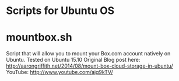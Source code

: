 # Scripts for Ubuntu OS

# mountbox.sh

Script that will allow you to mount your Box.com account natively on Ubuntu.
Tested on Ubuntu 15.10
Original Blog post here: http://aarongriffith.net/2014/08/mount-box-cloud-storage-in-ubuntu/
YouTube: http://www.youtube.com/ajg9kTV/<blah>


